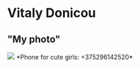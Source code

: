 # Vitaly Donicou 
## "My photo"
<img src="https://upload.wikimedia.org/wikipedia/ru/4/41/Luffy_Before_Timeskip.png">
*Phone for cute girls: +375296142520*